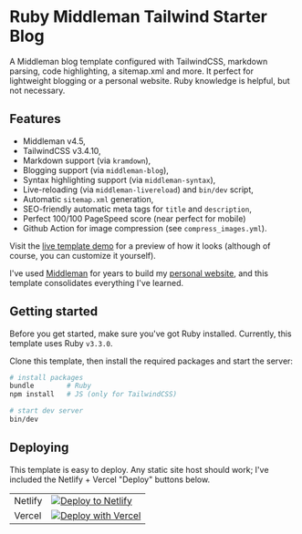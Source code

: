 # Ruby Middleman Tailwind Starter Blog

A Middleman blog template configured with TailwindCSS, markdown parsing, code highlighting, a sitemap.xml and more. It perfect for lightweight blogging or a personal website. Ruby knowledge is helpful, but not necessary.

## Features

- Middleman v4.5,
- TailwindCSS v3.4.10,
- Markdown support (via `kramdown`),
- Blogging support (via `middleman-blog`),
- Syntax highlighting support (via `middleman-syntax`),
- Live-reloading (via `middleman-livereload`) and `bin/dev` script,
- Automatic `sitemap.xml` generation,
- SEO-friendly automatic meta tags for `title` and `description`,
- Perfect 100/100 PageSpeed score (near perfect for mobile)
- Github Action for image compression (see `compress_images.yml`).

Visit the [live template demo](https://ruby-middleman-tailwind-starter-bl-harrison-broadbents-projects.vercel.app/) for a preview of how it looks (although of course, you can customize it yourself).

I've used [Middleman](https://middlemanapp.com/) for years to build my [personal website](https://harrisonbroadbent.com/about), and this template consolidates everything I've learned.

## Getting started

Before you get started, make sure you've got Ruby installed. Currently, this template uses Ruby `v3.3.0`.

Clone this template, then install the required packages and start the server:

```sh
# install packages
bundle        # Ruby
npm install   # JS (only for TailwindCSS)

# start dev server
bin/dev
```

## Deploying

This template is easy to deploy. Any static site host should work; I've included the Netlify + Vercel "Deploy" buttons below.

|         |                                                                                                                                                                                                   |
| ------- | ------------------------------------------------------------------------------------------------------------------------------------------------------------------------------------------------- |
| Netlify | [![Deploy to Netlify](https://www.netlify.com/img/deploy/button.svg)](https://app.netlify.com/start/deploy?repository=https://github.com/harrison-broadbent/ruby-middleman-tailwind-starter-blog) |
| Vercel  | [![Deploy with Vercel](https://vercel.com/button)](https://vercel.com/new/clone?repository-url=https%3A%2F%2Fgithub.com%2Fharrison-broadbent%2Fruby-middleman-tailwind-starter-blog)              |
